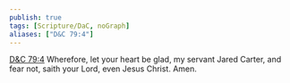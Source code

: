 ```yaml
---
publish: true
tags: [Scripture/DaC, noGraph]
aliases: ["D&C 79:4"]
---
```

[D&C 79:4](https://churchofjesuschrist.org/study/scriptures/dc-testament/dc/79?lang=eng&id=p4#p4) Wherefore, let your heart be glad, my servant Jared Carter, and fear not, saith your Lord, even Jesus Christ. Amen.





